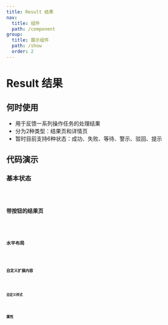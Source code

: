 ```yaml
---
title: Result 结果
nav:
  title: 组件
  path: /component
group:
  title: 展示组件
  path: /show
  order: 2
---
```


# Result 结果

## 何时使用
- 用于反馈一系列操作任务的处理结果
- 分为2种类型：结果页和详情页
- 暂时目前支持6种状态：成功、失败、等待、警示、驳回、提示

## 代码演示

### 基本状态
<code src="./__fixtures__/basicStatus.tsx" />

### 带按钮的结果页
<code src="./__fixtures__/withButtons.tsx" />

### 水平布局
<code src="./__fixtures__/horizontalLayout.tsx" />

### 自定义扩展内容
<code src="./__fixtures__/customExtra.tsx" />

### 自定义样式
<code src="./__fixtures__/customStyle.tsx" />

## 属性

<API hideTitle src="./Result.tsx" />
